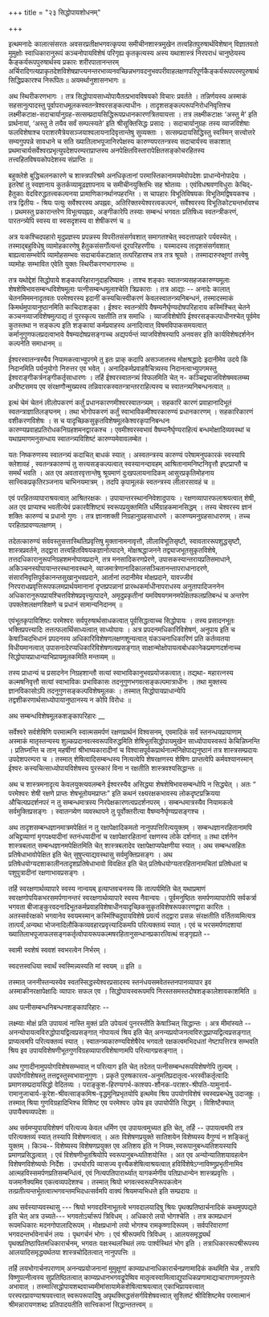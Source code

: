 +++
title = "२३ सिद्धोपायशोधनम्"

+++

इत्थमनादेः कालात्संसरतः अवसरप्रतीक्षभगवत्कृपया समीचीनशास्त्रमुखेन तत्त्वहितपुरुषार्थविशेषान् विज्ञातवतो मुमुक्षोः स्वाधिकारानुरूपं कञ्चनोपायविशेषं परिगृह्य कृतकृत्यस्य अस्य यथाशास्त्रं निरपराधं चानुष्ठेयस्य कैङ्कर्यरूपपुरुषार्थस्य प्रकारः शरीरपातानन्तरम् अर्चिरादिगत्यप्राकृतदेशविशेषप्राप्त्यनन्तरभाव्यनवच्छिन्नभगवदनुभवपरीवाहलक्षणपरिपूर्णकैङ्कर्यरूपपरमपुरुषार्थसिद्धिप्रकारश्च निरूपितः॥ अयमर्थानुशासनभागः ॥

अथ स्थिरीकरणभागः । तत्र सिद्धोपायसाध्योपायैतत्प्रभावविषयको विचारः प्रवर्तते । तन्निर्णयस्य अस्माकं सहसानुत्पादस्तु पूर्वापराधमूलकस्वतन्त्रेश्वरसङ्कल्पाधीनः । तादृशसङ्कल्परूपनिरोधनिवृत्तिश्च लक्ष्मीकटाक्ष-सदाचार्यानुग्रह-सत्सम्प्रदायसिद्धिरूपप्रधानकारणत्रितयायत्ता । तत्र लक्ष्मीकटाक्षः ‘अस्तु मे’ इति प्रार्थनायां, ‘अस्तु ते तयैव सर्वं सम्पत्स्यते’ इति श्रीसूक्तिसिद्धः प्रसादः । सदाचार्यानुग्रहः तस्य व्याजविशेषाः फलविशेषाश्च पराशरमैत्रेयसञ्जयाश्वलायनादिवृत्तान्तेषु सुव्यक्ताः । सत्सम्प्रदायसिद्धिस्तु स्वस्मिन् सत्त्वोत्तरे सम्यगुपपन्ने सावधाने च सति ख्यातिलाभपूजानिरपेक्षस्य कारुण्यपरतन्त्रस्य सदाचार्यस्य सकाशात् प्रथमाचार्यसर्वेश्वरप्रभृत्युपदेशपरम्पराप्राप्तस्य अनपेक्षितविस्तारापेक्षितसङ्कोचरहितस्य तत्त्वहितविषयकोपदेशस्य संप्राप्तिः ॥

बहुक्लेशे बुद्धिचलनकारणे च शास्त्रपरिश्रमे अनधिकृतानां परमास्तिकानामयमेवोपदेशः प्राधान्येनोपादेयः । इतरेषां तु स्वज्ञानाय कुतर्कव्यामूढज्ञापनाय च समीचीनयुक्तिभिः सह श्रोतव्यः । एवंविधश्रवणविधुराः केचिद्-हैतुकाः वेदविरुद्धतत्त्वकल्पनया प्रामाणिकानर्थानपहरन्ति । स चापहारः विभूतिविषयकः विभूतिमद्विषयकश्च । तत्र द्वितीयः - श्रियः पत्युः सर्वेश्वरस्य अपह्नवः, अतिरिक्तस्येश्वरत्वकल्पनं, सर्वेश्वरस्य विभूतिकोट्यन्तर्भावश्च । प्रथमस्तु प्रकारान्तरेण विभूत्यपह्नवः, अङ्गीकारेपि तस्याः सम्बन्धं भगवतः प्रतिषिध्य स्वतन्त्रीकरणं, पारतन्त्र्येपि स्वस्य वा स्वसदृशस्य वा शेषीकरणं च ॥

अत्र यःकश्चिदपहारो मृदुप्रज्ञस्य प्रपन्नस्य विपरीतसंसर्गवशात् समागतश्चेत् स्वदत्तापहारे पर्यवस्येत् । तस्माद्बहुविधेषु व्यामोहकारणेषु हैतुकसंसर्गोत्यन्तं दूरपरिहरणीयः । यस्मादस्य तादृशसंसर्गवशात् बाह्यत्वासम्भवेपि व्यामोहसम्भवः सदाचार्यकटाक्षात् तत्परिहारश्च तत्र तत्र श्रूयते । तस्मादारुरुक्षूणां तत्त्वेषु व्यामोहः सम्भावित एवेति युक्तः स्थिरीकरणभागारम्भः ॥

तत्र यथोद्देशं सिद्धोपाये शङ्कापरिहारानुदाहरिष्यामः । ताश्च शङ्काः स्वातन्त्र्यसहजकारुण्यमूलाः शेषशेषिभावसम्बन्धविशेषमूलाः पत्नीसम्बन्धमूलाश्चेति त्रिप्रकाराः । तत्र आद्याः -- अनादेः कालात् चेतनमिममनादृतवतः परमेश्वरस्य इदानीं कस्यचित्स्वीकरणं केवलस्वातन्त्र्यनिबन्धनं, तस्मादस्माकं किमर्थमुपायानुष्ठानमिति काचिदाशङ्का । ईश्वरः स्वतन्त्रोपि वैषम्यनैर्घृण्यदोषपरिहाराय कस्मिंश्चित् चेतने कञ्चनव्याजविशेषमुत्पाद्य तं पुरस्कृत्य रक्षतीति तत्र समाधिः । व्याजविशेषोपि ईश्वरसङ्कल्पाधीनश्चेत् पूर्वमेव कुतस्तथा न सङ्कल्प इति शङ्कायां कर्मप्रवाहस्य अनादित्वात् विषमविपाकसमयत्वात् कर्मानुगुणफलप्रदत्वाभावे वैषम्यदोषप्रसङ्गाच्च अद्यपर्यन्तं व्याजविशेषस्यापि अनवसर इति कार्यविशेषदर्शनेन कल्पनेति समाधानम् ॥

ईश्वरस्वातन्त्रस्यैव नियामकत्वाभ्युपगमे तु इतः प्राक् कदापि असञ्जातस्य मोक्षश्रद्धादेः इदानीमेव उदये किं निदानमिति पर्यनुयोगो निरुत्तर एव भवेत् । अनादिकर्मप्रवाहवैचित्र्यस्य निदानत्वाभ्युपगमस्तु ईश्वराङ्गीकर्त्रनङ्गीकर्तृसाधारणः । तर्हि ईश्वरस्वातन्त्र्यं विफलमिति चेत् न- कञ्चिद्व्याजविशेषमवलम्ब्य अभीष्टसमय एव संरक्षणौन्मुख्यस्य तन्निवारकस्वतन्त्रान्तरराहित्यस्य च स्वातन्त्र्यनिबन्धनत्वात् ॥

इत्थं चेमं चेतनं लीलोपकरणं कर्तुं प्रधानकारणमीश्वरस्वातन्त्र्यम् । सहकारि कारणं प्रवाहानादिभूतं स्वतन्त्राज्ञातिलङ्घनम् । तथा भोगोपकरणं कर्तुं स्वाभाविकमीश्वरकारुण्यं प्रधानकारणम् । सहकारिकारणं वशीकरणविशेषः । स च यादृच्छिकसुकृतविशेषमूलकेश्वरकृपानिबन्धनः कारुण्यप्रवाहप्रतिरोधकनिग्रहशमनद्वारकश्च । एवमीश्वरस्वभावं वैषम्यनैर्घृण्यराहित्यं बन्धमोक्षादिव्यवस्थां च यथाप्रमाणमनुसन्धाय स्वातन्त्र्यविशिष्टं कारुण्यमेवावलम्बेत ।

यतः निष्करुणस्य स्वातन्त्र्यं कदाचित् बाधकं स्यात् । अस्वतन्त्रस्य कारुण्यं परेषामनुपकारकं स्वस्यापि क्लेशावहं , स्वतन्त्रकारुण्यं तु सत्त्यसङ्कल्पत्वात् स्वस्यानन्दावहम् आश्रितानामनिष्टनिवृत्तौ इष्टप्राप्तौ च समर्थं भवति । अत एव अवतारवृत्तान्तेषु श्रूयमाणं दुःखपलायनादिकम् आसुरप्रकृतिमोहनाय सात्त्विकप्रकृतिरञ्जनाय चाभिनयमात्रम् । तदपि कृपामूलकं स्वतन्त्रस्य लीलारसावहं च ॥

एवं परहितव्यापाराश्रयत्वात् आश्रितरक्षकः । उपायान्तरस्थाननिवेशादुपायः । रक्षणव्यापारफलाश्रयत्वात् शेषी, अत एव प्राप्यश्च भवतीत्येवं प्रकारवैशिष्ट्यं स्वरूपप्रयुक्तमिति धर्मिग्राहकमानसिद्धम् । तस्य चेश्वरस्य ज्ञानं शक्तिः कारुण्यं च प्रधानो गुणः । तत्र ज्ञानशक्ती निग्रहानुग्रहसाधारणे । कारुण्यमनुग्रहसाधारणम् । तच्च परहितप्रावण्यलक्षणम् ।

तदेतत्कारुण्यं सर्ववस्तुसत्तास्थितिप्रवृत्तिषु मुक्तानामनावृत्तौ, लीलाविभूतिसृष्टौ, स्वावताररूपशुद्धसृष्टौ, शास्त्रप्रवर्तने, तद्द्वारा तत्त्वहितविषयकज्ञानोत्पादने, मोक्षश्रद्धाजनने तद्व्याजभूतसुकृतविशेषे, तत्तदधिकारानुरूपनिग्रहशमनोपायप्रदाने, तत्र मनसादिकरणप्रेरणे, उपासकस्यान्तरायप्रतिसमाधाने, अकिञ्चनस्योपायान्तरस्थानावस्थाने, व्याजमात्रेणानादिकालसञ्चितानन्तापराधानादरणे, संसारनिवृत्तिपूर्वकानन्तसुखानुभवप्रदाने, आर्तानां तदानीमेव मोक्षप्रदाने, यावज्जीवं निरपराधप्रवृत्तिरूपफलमप्रार्थयमानानां दृप्तप्रपन्नानां प्रारब्धकर्माधीनापराधस्य अनुतापादिजननेन अधिकारानुरूपप्रायश्चित्तविशेषप्रवृत्त्युत्पादने, अमृदुप्रकृतीनां यमविषयगमनमपेक्षितफलप्रतिबन्धं च अन्तरेण उपक्लेशलक्षणशिक्षणे च प्रधानं सामान्यनिदानम् ॥

एवंभूतकृपाविशिष्टः परमेश्वरः सर्वपुरुषार्थसाधकत्वात् पूर्वसिद्धत्वाच्च सिद्धोपायः । तस्य प्रसादनभूतः भक्तिप्रपत्त्यादिः तत्तत्फलार्थिसाध्यत्वात् साध्योपायः । अत्र प्रपदनमधिकारिविशेषणं, अनुपाय इति च केषाञ्चिदभिधानं प्रपदनस्य अधिकारिविशेषणलक्षणशून्यत्वात् यंकञ्चनाधिकारिणं प्रति कर्तव्यतया विधीयमानत्वात् उपासनादेरप्यधिकारिविशेषणत्वप्रसङ्गात् साक्षान्मोक्षोपायत्वबोधकानेकप्रमाणदर्शनाच्च सिद्धोपायप्राधान्याभिप्रायमूलकमिति मन्तव्यम् ॥

तस्य प्राधान्यं च प्रसादनेन निग्रहशान्तौ सत्यां स्वाभाविकानुभवप्रयोजकत्वात्। तद्यथा- महारत्नस्य कल्मषनिवृत्तौ सत्यां स्वाभाविकः प्रभाविकासः तदनुगुणभगवत्सङ्कल्पमात्राधीनः । तथा मुक्तस्य ज्ञानविकासोऽपि तदनुगुणसङ्कल्पविशेषमूलकः । तस्मात् सिद्धोपायप्राधान्येपि तद्वशीकरणार्थसाध्योपायानुष्ठानस्य न कोपि विरोधः ॥

अथ सम्बन्धविशेषमूलकशङ्कापरिहारः __

सर्वेश्वरे सर्वशेषिणि परमात्मनि स्वात्मसमर्पणं रक्षणप्रार्थनं विश्वसनम्, एवमादिकं सर्वं स्तनन्धयप्रायाणाम् अस्माकं मातृस्तन्यस्य शुल्कप्रदानवत्स्वरूपविरुद्धमिति शेषिभूतसिद्धोपायमुखेन साध्योपायस्वरूपं केचिन्निघ्नन्ति । प्रतिघ्नन्ति च तान् महर्षीणां श्रीभाष्यकारादीनां च विश्वासपूर्वकप्रार्थनात्मनिक्षेपाद्यनुष्ठानं तत्र शास्त्रसम्प्रदायः उपदेशपरम्परा च । तस्मात् शेषित्वादिसम्बन्धस्य नित्यत्वेपि शेषरक्षणस्य शेषिणः प्राप्तत्वेपि कर्मवश्यानस्मान् ईश्वरः कस्यचित्साध्योपायविशेषस्य पुरस्कारं विना न रक्षतीति शास्त्रवश्यसिद्धान्तः ॥

अथ च शास्त्रमनादृत्य केवलयुक्त्यवलम्बने ईश्वरस्यैव असिद्ध्या शेषशेषिभावसम्बन्धोपि न सिद्ध्येत् । अतः “ परमेश्वरः शेषी रक्षणे प्राप्तः शेषभूतोयमप्राप्तः” इति कथनं रक्ष्यरक्षकभावस्य लोकदृष्टप्रक्रियया औचित्यप्रदर्शनपरं न तु सम्बन्धमात्रस्य निरपेक्षकारणत्वप्रदर्शनपरम् । सम्बन्धमात्रस्यैव नियामकत्वे सर्वमुक्तिप्रसङ्गः । स्वातन्त्र्येण व्यवस्थापने तु पूर्वोक्तरीत्या वैषम्यनैर्घृण्यप्रसङ्गश्च ।

अथ तादृशसम्बन्धज्ञानमात्रमपेक्षितं न तु रक्षापेक्षादिकमतो नानुपपत्तिरित्ययुक्तम् । सम्बन्धज्ञानरहितानामपि अचिद्द्रव्याणां मृगपक्ष्यादीनां स्तनंधयादीनां च रक्षापेक्षारहितानां रक्षणस्य लोके दर्शनात् ॥ तथा दर्शनेन शास्त्रबलात् सम्बन्धज्ञानमपेक्षितमिति चेत् शास्त्रबलादेव रक्षापेक्षाप्यपेक्षणीया स्यात् । अथ सम्बन्धसहितः प्रतिषेधाभावोपेक्षित इति चेत् सुषुप्त्याद्यवस्थासु सर्वमुक्तिप्रसङ्गः । अथ प्रतिषेधयोग्यदशाकालीनतादृशप्रतिषेधाभावो विवक्षित इति चेत् प्रतिषेधयोग्यतारहितानामचितां प्रतिषेधतां च पशुपुत्रादीनां रक्षणाभावप्रसङ्गः ।

तर्हि स्वरक्षणार्थव्यापारे स्वस्य नान्वयब् इत्याप्तवचनस्य किं तात्पर्यमिति चेत् यथाप्रमाणं स्वरक्षणोपयिकभरसमर्पणानन्तरं स्वरक्षणार्थव्यापारे स्वस्य नैवान्वयः । पूर्वमनुष्ठितः समर्पणव्यापारोपि सर्वकर्त्रा भगवता बीजाङ्कुरवदनादिभूतकर्मप्रवाहविशेषाधीनयादृच्छिकसुकृतविशेषरूपकारणद्वारा कारितः । अतस्सर्वरक्षको भगवानेव स्वयमस्मान् कस्मिंश्चिदुपायविशेषे प्रवर्त्य तद्द्वारा प्रसन्नः संरक्षतीति वर्तितव्यमित्यत्र तात्पर्यं,अन्यथा भोजनादिलौकिकव्यवहारप्रवृत्त्यादिकमपि परित्यक्तव्यं स्यात् । एवं च भरसमर्पणदशायां ख्यातिलाभपूजाफलसङ्गकर्तृत्वोपायरूपकल्मषरहितानुसन्धानप्रकारत्वित्थं सङ्गृह्यते --

स्वामी स्वशेषं स्ववशं स्वभरत्वेन निर्भरम् ।

स्वदत्तस्वधिया स्वार्थं स्वस्मिन्न्यस्यति मां स्वयम् ॥ इति ॥

तस्मात् जननीस्तन्यस्येव स्वतस्सिद्धस्येश्वरप्रसादस्य स्तनंधयसमवेतस्तनपानव्यापार इव अस्माकीनरक्षापेक्षादिः व्यापारः सफल एव । सिद्धोपायस्वरूपमपि निरस्तसमस्तदोषशङ्कालेशावकाशमिति ॥

अथ पत्नीसम्बन्धनिबन्धनशङ्कापरिहारः --

लक्ष्म्याः मोक्षं प्रति उपायत्वं नास्ति मुक्तं प्रति उपेयत्वं पुनरस्तीति केषाञ्चित् सिद्धान्तः । अत्र मीमांस्यते -- अनन्योपायत्वविरुद्धोपायद्वित्वप्रसङ्गात् नोपायत्वं श्रिय इति चेत् अनन्यप्रयोजनत्वविरुद्धप्राप्यद्वित्वप्रसङ्गात् प्राप्यत्वमपि परित्यक्तव्यं स्यात् । स्वातन्त्र्यकारुण्यविशेषैरेव भगवतो रक्षकत्वमभिदधतां नेष्टापत्तिरत्र सम्भवति श्रिय इव उपायविशेषणीभूतगुणविग्रहव्यापारविशेषाणामपि परित्यागप्रसङ्गात् ।

अथ गुणादीनामुपयोगविशेषसम्भवात् न परित्याग इति चेत् तदेतत् पत्नीसम्बन्धरूपविशेषणेपि तुल्यम् । उपयोगविशेषस्तु तत्तद्वस्तुस्वभावानुगुणः । प्रकृते पुरुषकारत्व-अनुमतिप्रदातृत्व-भरस्वीकर्तृत्वादिः प्रमाणसम्प्रदायसिद्धो वेदितव्यः । पराङ्कुश-हिरण्यगर्भ-काश्यप-शौनक-पराशर-श्रीपति-यामुनार्य-रामानुजाचार्य-कूरेश-श्रीवत्साङ्कमिश्र-वृद्धमुनिप्रभृतयोपि इत्थमेव श्रिय उपयोगविशेषं स्वस्वप्रबन्धेषु उदाजह्रुः । तस्मात् श्रिया गुणविग्रहादिभिश्च विशिष्ट एव परमेश्वरः उपेय इव उपायोपीति सिद्धम् । विशिष्टैक्यात् उपायैक्यव्यपदेशः ॥

अथ सर्वमप्युपायविशेषणं परित्यज्य केवल धर्मिण एव उपायत्वमुच्यत इति चेत्, तर्हि -- उपायत्वमपि तत्र परित्यक्तव्यं स्यात् तस्यापि विशेषणत्वात् । अतः विशेषणप्रयुक्ते सातिशयेन विशेष्यस्य वैगुण्यं न शङ्कितुं युक्तम् । किञ्च-- विशेष्यस्य विशेषणप्रयुक्त एव अतिशय इति न नियमः,स्वरूपानुबन्ध्यतिशयस्यापि प्रमाणप्रसिद्धत्वात् । एवं विशेषणीभूतश्रियोपि स्वरूपानुबन्ध्यतिशयोस्ति । अत एव अन्योन्यातिशयावहत्वेन विशेषणविशेष्ययोः निर्देशः । उभयोरपि व्यासज्य वृत्त्यैकशेषित्वाश्रयत्वात् हविर्विशेषेऽग्नाविष्णुप्रभृतीनामिव आत्महविस्समर्पणप्रतिसम्बन्धित्वं, एवं नित्यपतिपारार्थ्यात् यागकर्मणीव पतिप्राधान्येन शास्त्रप्रवृत्तिः । यजमानैक्यमिव एकत्वव्यपदेशश्च । तस्मात् श्रियो भगवत्स्वरूपनिरूपकत्वेन तत्प्रतीत्यन्तर्भूतत्वात्भगवन्तमभिदधत्सर्वमपि वाक्यं श्रियमप्यभिधत्ते इति सम्प्रदायः ॥

अथ सर्वस्याप्यवस्थासु --- श्रियो भगवदविनाभूतत्वे भगवदालयादिषु श्रियः पृथक्प्रतिष्ठार्चनादिकं कथमुपपद्यते इति चेत् अत्र उच्यते--- भगवतोऽर्चारूपं त्रिविधम् । अधिकारो लयो भोगश्चेति । तत्र कामप्रधानं रूपमधिकारः मदनगोपालादिरूपम् । मोक्षप्रधानो लयो भोगश्च रामकृष्णादिरूपम् । सर्वपरिवाराणां भगवदन्तर्भावेनार्चनं लयः । पृथगर्चनं भोगः । एवं श्रीरूपमपि त्रिविधम् । आलयसमृद्ध्यर्थं पृथक्प्रतिष्ठापितमधिकारार्चनम्, भगवतः वक्षःस्थलस्थितं लयः पार्श्वस्थितं भोग इति । तत्राधिकाररूपश्रीरूपस्य आलयादिसमृद्ध्यर्थतया शास्त्रचोदितत्वात् नानुपपत्तिः ॥

तर्हि लयभोगार्चनपराणाम् अनन्यप्रयोजनानां मुमुक्षूणां काम्यप्रधानाधिकारार्चनप्रणामादिकं कथमिति चेन्न , तत्रापि विष्णुपत्नीत्वस्य सुप्रतिष्ठितत्वात् काम्यप्रधानभगवद्रूपेष्विव मातृत्वस्वामित्वाद्युपाधिकप्रणामाद्याचाराणामनुपपत्तेः अभावात् । तस्मात्सिद्धोपायशब्दवाच्यमीमांसायामेकशेषित्वाश्रयत्वात् एकाभिप्रायवत्त्वात् परस्परप्रावण्याश्रयवत्त्वात् स्वरूपरूपादिषु अपृथक्सिद्धसंसर्गविशेषवत्त्वात् सुश्लिष्टं श्रीविशिष्टमेव परमात्मानं श्रीमन्नारायणशब्दः प्रतिपादयतीति सात्त्विकानां सिद्धान्ततत्त्वम् ॥

